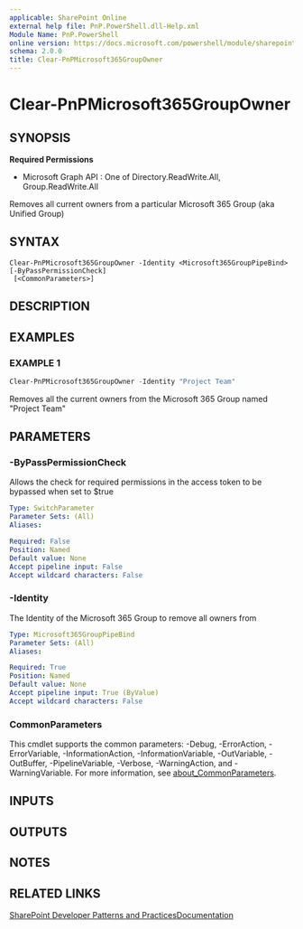 ```yaml
---
applicable: SharePoint Online
external help file: PnP.PowerShell.dll-Help.xml
Module Name: PnP.PowerShell
online version: https://docs.microsoft.com/powershell/module/sharepoint-pnp/clear-pnpmicrosoft365groupowner
schema: 2.0.0
title: Clear-PnPMicrosoft365GroupOwner
---
```


# Clear-PnPMicrosoft365GroupOwner

## SYNOPSIS

**Required Permissions**

  * Microsoft Graph API : One of Directory.ReadWrite.All, Group.ReadWrite.All

Removes all current owners from a particular Microsoft 365 Group (aka Unified Group)

## SYNTAX

```
Clear-PnPMicrosoft365GroupOwner -Identity <Microsoft365GroupPipeBind> [-ByPassPermissionCheck]
 [<CommonParameters>]
```

## DESCRIPTION

## EXAMPLES

### EXAMPLE 1
```powershell
Clear-PnPMicrosoft365GroupOwner -Identity "Project Team"
```

Removes all the current owners from the Microsoft 365 Group named "Project Team"

## PARAMETERS

### -ByPassPermissionCheck
Allows the check for required permissions in the access token to be bypassed when set to $true

```yaml
Type: SwitchParameter
Parameter Sets: (All)
Aliases:

Required: False
Position: Named
Default value: None
Accept pipeline input: False
Accept wildcard characters: False
```

### -Identity
The Identity of the Microsoft 365 Group to remove all owners from

```yaml
Type: Microsoft365GroupPipeBind
Parameter Sets: (All)
Aliases:

Required: True
Position: Named
Default value: None
Accept pipeline input: True (ByValue)
Accept wildcard characters: False
```

### CommonParameters
This cmdlet supports the common parameters: -Debug, -ErrorAction, -ErrorVariable, -InformationAction, -InformationVariable, -OutVariable, -OutBuffer, -PipelineVariable, -Verbose, -WarningAction, and -WarningVariable. For more information, see [about_CommonParameters](http://go.microsoft.com/fwlink/?LinkID=113216).

## INPUTS

## OUTPUTS

## NOTES

## RELATED LINKS

[SharePoint Developer Patterns and Practices](https://aka.ms/sppnp)[Documentation](https://docs.microsoft.com/graph/api/group-delete-owners)